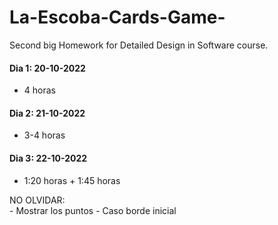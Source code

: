 # La-Escoba-Cards-Game-
Second big Homework for Detailed Design in Software course.

#### Dia 1: 20-10-2022
- 4 horas

#### Dia 2: 21-10-2022
- 3-4 horas

#### Dia 3: 22-10-2022
- 1:20 horas + 1:45 horas

NO OLVIDAR:  
    - Mostrar los puntos
    - Caso borde inicial
